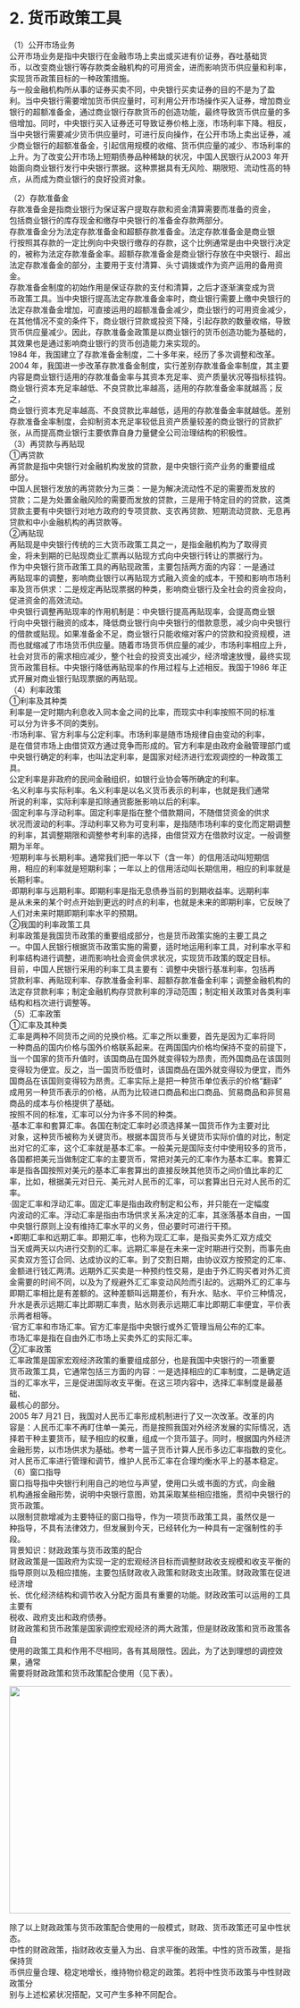 # 2. 货币政策工具

<p>（1）公开市场业务<br />
      公开市场业务是指中央银行在金融市场上卖出或买进有价证券，吞吐基础货<br />
      币，以改变商业银行等存款类金融机构的可用资金，进而影响货币供应量和利率，<br />
      实现货币政策目标的一种政策措施。<br />
      与一般金融机构所从事的证券买卖不同，中央银行买卖证券的目的不是为了盈<br />
      利。当中央银行需要增加货币供应量时，可利用公开市场操作买入证券，增加商业<br />
      银行的超额准备金，通过商业银行存款货币的创造功能，最终导致货币供应量的多<br />
      倍增加。同时，中央银行买入证券还可导致证券价格上涨，市场利率下降。相反，<br />
      当中央银行需要减少货币供应量时，可进行反向操作，在公开市场上卖出证券，减<br />
      少商业银行的超额准备金，引起信用规模的收缩、货币供应量的减少、市场利率的<br />
      上升。为了改变公开市场上短期债券品种稀缺的状况，中国人民银行从2003 年开<br />
      始面向商业银行发行中央银行票据。这种票据具有无风险、期限短、流动性高的特<br />
      点，从而成为商业银行的良好投资对象。</p>
    <p>（2）存款准备金<br />
      存款准备金是指商业银行为保证客户提取存款和资金清算需要而准备的资金，<br />
      包括商业银行的库存现金和缴存中央银行的准备金存款两部分。<br />
      存款准备金分为法定存款准备金和超额存款准备金。法定存款准备金是商业银<br />
      行按照其存款的一定比例向中央银行缴存的存款，这个比例通常是由中央银行决定<br />
      的，被称为法定存款准备金率。超额存款准备金是商业银行存放在中央银行、超出<br />
      法定存款准备金的部分，主要用于支付清算、头寸调拨或作为资产运用的备用资金。<br />
      存款准备金制度的初始作用是保证存款的支付和清算，之后才逐渐演变成为货<br />
      币政策工具。当中央银行提高法定存款准备金率时，商业银行需要上缴中央银行的<br />
      法定存款准备金增加，可直接运用的超额准备金减少，商业银行的可用资金减少，<br />
      在其他情况不变的条件下，商业银行贷款或投资下降，引起存款的数量收缩，导致<br />
      货币供应量减少。因此，存款准备金政策是以商业银行的货币创造功能为基础的，<br />
      其效果也是通过影响商业银行的货币创造能力来实现的。<br />
      1984 年，我国建立了存款准备金制度，二十多年来，经历了多次调整和改革。<br />
      2004 年，我国进一步改革存款准备金制度，实行差别存款准备金率制度，其主要<br />
      内容是商业银行适用的存款准备金率与其资本充足率、资产质量状况等指标挂钩。<br />
      商业银行资本充足率越低、不良贷款比率越高，适用的存款准备金率就越高；反之，<br />
      商业银行资本充足率越高、不良贷款比率越低，适用的存款准备金率就越低。差别<br />
      存款准备金率制度，会抑制资本充足率较低且资产质量较差的商业银行的贷款扩<br />
      张，从而提高商业银行主要依靠自身力量健全公司治理结构的积极性。<br />
      （3）再贷款与再贴现<br />
      ①再贷款<br />
      再贷款是指中央银行对金融机构发放的贷款，是中央银行资产业务的重要组成<br />
      部分。<br />
      中国人民银行发放的再贷款分为三类：一是为解决流动性不足的需要而发放的<br />
      贷款；二是为处置金融风险的需要而发放的贷款，三是用于特定目的的贷款，这类<br />
      贷款主要有中央银行对地方政府的专项贷款、支农再贷款、短期流动贷款、无息再<br />
      贷款和中小金融机构的再贷款等。<br />
      ②再贴现<br />
      再贴现是中央银行传统的三大货币政策工具之一，是指金融机构为了取得资<br />
      金，将未到期的已贴现商业汇票再以贴现方式向中央银行转让的票据行为。<br />
      作为中央银行货币政策工具的再贴现政策，主要包括两方面的内容：一是通过<br />
      再贴现率的调整，影响商业银行以再贴现方式融入资金的成本，干预和影响市场利<br />
      率及货币供求：二是规定再贴现票据的种类，影响商业银行及全社会的资金投向，<br />
      促进资金的高效流动。<br />
      中央银行调整再贴现率的作用机制是：中央银行提高再贴现率，会提高商业银<br />
      行向中央银行融资的成本，降低商业银行向中央银行的借款意愿，减少向中央银行<br />
      的借款或贴现。如果准备金不足，商业银行只能收缩对客户的贷款和投资规模，进<br />
      而也就缩减了市场货币供应量。随着市场货币供应量的减少，市场利率相应上升，<br />
      社会对货币的需求相应减少，整个社会的投资支出减少，经济增速放慢，最终实现<br />
      货币政策目标。中央银行降低再贴现率的作用过程与上述相反。我国于1986 年正<br />
      式开展对商业银行贴现票据的再贴现。<br />
      （4）利率政策<br />
      ①利率及其种类<br />
      利率是一定时期内利息收入同本金之间的比率，而现实中利率按照不同的标准<br />
      可以分为许多不同的类别。<br />
      ·市场利率、官方利率与公定利率。市场利率是随市场规律自由变动的利率，<br />
      是在借贷市场上由借贷双方通过竞争而形成的。官方利率是由政府金融管理部门或<br />
      中央银行确定的利率，也叫法定利率，是国家对经济进行宏观调控的一种政策工具。<br />
      公定利率是非政府的民间金融组织，如银行业协会等所确定的利率。<br />
      ·名义利率与实际利率。名义利率是以名义货币表示的利率，也就是我们通常<br />
      所说的利率，实际利率是扣除通货膨胀影响以后的利率。<br />
      ·固定利率与浮动利率。固定利率是指在整个借款期间，不随借贷资金的供求<br />
      状况而波动的利率。浮动利率又称为可变利率，是指随市场利率的变化而定期调整<br />
      的利率，其调整期限和调整参考利率的选择，由借贷双方在借款时议定。一般调整<br />
      期为半年。<br />
      ·短期利率与长期利率。通常我们把一年以下（含一年）的信用活动叫短期信<br />
      用，相应的利率就是短期利率；一年以上的信用活动叫长期信用，相应的利率就是<br />
      长期利率。<br />
      ·即期利率与远期利率。即期利率是指无息债券当前的到期收益率。远期利率<br />
      是从未来的某个时点开始到更远的时点的利率，也就是未来的即期利率，它反映了<br />
      人们对未来时期即期利率水平的预期。<br />
      ②我国的利率政策工具<br />
      利率政策是我国货币政策的重要组成部分，也是货币政策实施的主要工具之<br />
      一。中国人民银行根据货币政策实施的需要，适时地运用利率工具，对利率水平和<br />
      利率结构进行调整，进而影响社会资金供求状况，实现货币政策的既定目标。<br />
      目前，中国人民银行采用的利率工具主要有：调整中央银行基准利率，包括再<br />
      贷款利率、再贴现利率、存款准备金利率、超额存款准备金利率；调整金融机构的<br />
      法定存贷款利率；制定金融机构存贷款利率的浮动范围；制定相关政策对各类利率<br />
      结构和档次进行调整等。<br />
      （5）汇率政策<br />
      ①汇率及其种类<br />
      汇率是两种不同货币之间的兑换价格。汇率之所以重要，首先是因为汇率将同<br />
      一种商品的国内价格与国外价格联系起来。在两国国内价格均保持不变的前提下，<br />
      当一个国家的货币升值时，该国商品在国外就变得较为昂贵，而外国商品在该国则<br />
      变得较为便宜。反之，当一国货币贬值时，该国商品在国外就变得较为便宜，而外<br />
      国商品在该国则变得较为昂贵。汇率实际上是把一种货币单位表示的价格“翻译”<br />
      成用另一种货币表示的价格，从而为比较进口商品和出口商品、贸易商品和非贸易<br />
      商品的成本与价格提供了基础。<br />
      按照不同的标准，汇率可以分为许多不同的种类。<br />
      ·基本汇率和套算汇率。各国在制定汇率时必须选择某一国货币作为主要对比<br />
      对象，这种货币被称为关键货币。根据本国货币与关键货币实际价值的对比，制定<br />
      出对它的汇率，这个汇率就是基本汇率。一般美元是国际支付中使用较多的货币，<br />
      各国都把美元当做制定汇率的主要货币，常把对美元的汇率作为基本汇率。套算汇<br />
      率是指各国按照对美元的基本汇率套算出的直接反映其他货币之间价值比率的汇<br />
      率，比如，根据美元对日元、美元对人民币的汇率，可以套算出日元对人民币的汇<br />
      率。<br />
      ·固定汇率和浮动汇率。固定汇率是指由政府制定和公布，并只能在一定幅度<br />
      内波动的汇率。浮动汇率是指由市场供求关系决定的汇率，其涨落基本自由，一国<br />
      中央银行原则上没有维持汇率水平的义务，但必要时可进行干预。<br />
      •即期汇率和远期汇率。即期汇率，也称为现汇汇率，是指买卖外汇双方成交<br />
      当天或两天以内进行交割的汇率。远期汇率是在未来一定时期进行交割，而事先由<br />
      买卖双方签订合同、达成协议的汇率。到了交割日期，由协议双方按预定的汇率、<br />
      金额进行钱汇两清。远期外汇买卖是一种预约性交易，是由于外汇购买者对外汇资<br />
      金需要的时间不同，以及为了规避外汇汇率变动风险而引起的。远期外汇的汇率与<br />
      即期汇率相比是有差额的。这种差额叫远期差价，有升水、贴水、平价三种情况，<br />
      升水是表示远期汇率比即期汇率贵，贴水则表示远期汇率比即期汇率便宜，平价表<br />
      示两者相等。<br />
      ·官方汇率和市场汇率。官方汇率是指中央银行或外汇管理当局公布的汇率。<br />
      市场汇率是指在自由外汇市场上买卖外汇的实际汇率。<br />
      ②汇率政策<br />
      汇率政策是国家宏观经济政策的重要组成部分，也是我国中央银行的一项重要<br />
      货币政策工具，它通常包括三方面的内容：一是选择相应的汇率制度，二是确定适<br />
      当的汇率水平，三是促进国际收支平衡。在这三项内容中，选择汇率制度是最基础、<br />
      最核心的部分。<br />
      2005 年7 月21 日，我国对人民币汇率形成机制进行了又一次改革。改革的内<br />
      容是：人民币汇率不再盯住单一美元，而是按照我国对外经济发展的实际情况，选<br />
      择若干种主要货币，赋予相应的权重，组成一个货币篮子。同时，根据国内外经济<br />
      金融形势，以市场供求为基础。参考一篮子货币计算人民币多边汇率指数的变化。<br />
      对人民币汇率进行管理和调节，维护人民币汇率在合理均衡水平上的基本稳定。<br />
      （6）窗口指导<br />
      窗口指导指中央银行利用自己的地位与声望，使用口头或书面的方式，向金融<br />
      机构通报金融形势，说明中央银行意图，劝其采取某些相应措施，贯彻中央银行的<br />
      货币政策。<br />
      以限制贷款增减为主要特征的窗口指导，作为一项货币政策工具，虽然仅是一<br />
      种指导，不具有法律效力，但发展到今天，已经转化为一种具有一定强制性的手段。<br />
      背景知识：财政政策与货币政策的配合<br />
      财政政策是一国政府为实现一定的宏观经济目标而调整财政收支规模和收支平衡的<br />
      指导原则以及相应措施，主要包括财政收入政策和财政支出政策。财政政策在促进经济增<br />
      长、优化经济结构和调节收入分配方面具有重要的功能。财政政策可以运用的工具主要有<br />
      税收、政府支出和政府债券。<br />
      财政政策和货币政策是国家调控宏观经济的两大政策，但是财政政策和货币政策各自<br />
      使用的政策工具和作用不尽相同，各有其局限性。因此，为了达到理想的调控效果，通常<br />
    需要将财政政策和货币政策配合使用（见下表）。</p>
    <p><img src="http://i.teamkn.com/i/DJOOyBGg.png" width="855" height="407" /></p>
    <p>除了以上财政政策与货币政策配合使用的一般模式，财政、货币政策还可呈中性状态。<br />
      中性的财政政策，指财政收支量入为出、自求平衡的政策。中性的货币政策，是指保持货<br />
      币供应量合理、稳定地增长，维持物价稳定的政策。若将中性货币政策与中性财政政策分<br />
    别与上述松紧状况搭配，又可产生多种不同配合。</p>